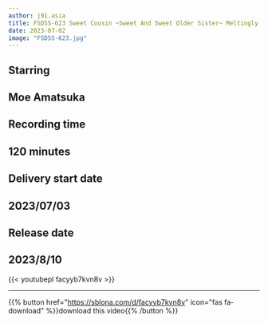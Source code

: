 ```yaml
---
author: j91.asia
title: FSDSS-623 Sweet Cousin ~Sweet And Sweet Older Sister~ Meltingly Sweet Dirty Talk Sex With My Older Sister Who Treats Me Like A C***d Moe Amatsuka
date: 2023-07-02
image: "FSDSS-623.jpg"
---
```


## Starring
## Moe Amatsuka

## Recording time
## 120 minutes

## Delivery start date
## 2023/07/03

## Release date
## 2023/8/10

{{< youtubepl facyyb7kvn8v >}}
___

{{% button href="https://sblona.com/d/facyyb7kvn8v" icon="fas fa-download" %}}download this video{{% /button %}}




